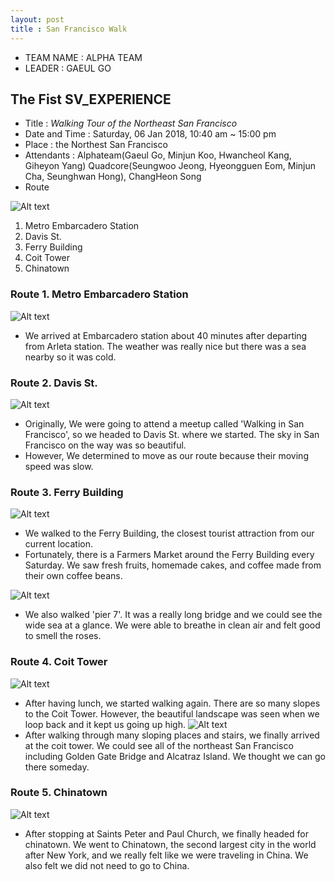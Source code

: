 ```yaml
---
layout: post
title : San Francisco Walk
---
```


- TEAM NAME : ALPHA TEAM 
- LEADER : GAEUL GO

## The Fist SV_EXPERIENCE
- Title : _Walking Tour of the Northeast San Francisco_
- Date and Time : Saturday, 06 Jan 2018, 10:40 am ~ 15:00 pm 
- Place : the Northest San Francisco
- Attendants : Alphateam(Gaeul Go, Minjun Koo, Hwancheol Kang, Giheyon Yang) Quadcore(Seungwoo Jeong, Hyeongguen Eom, Minjun Cha, Seunghwan Hong), ChangHeon Song
- Route

![Alt text](../images/SV_experience/180106/01_route.PNG "Route of the Northeast San Francisco")

1. Metro Embarcadero Station
2. Davis St.
3. Ferry Building
4. Coit Tower
5. Chinatown

### Route 1. Metro Embarcadero Station
![Alt text](../images/SV_experience/180106/02_arleta.jpg "photo of attendants")
* We arrived at Embarcadero station about 40 minutes after departing from Arleta station. The weather was really nice but there was a sea nearby so it was cold.

### Route 2. Davis St.
![Alt text](../images/SV_experience/180106/03_davis.jpg "photos of Davis St.")
* Originally, We were going to attend a meetup called 'Walking in San Francisco', so we headed to Davis St. where we started. The sky in San Francisco on the way was so beautiful.
* However, We determined to move as our route because their moving speed was slow.

### Route 3. Ferry Building
![Alt text](../images/SV_experience/180106/04_ferry.jpg "photos of Ferry Building.")
* We walked to the Ferry Building, the closest tourist attraction from our current location.
* Fortunately, there is a Farmers Market around the Ferry Building every Saturday. We saw fresh fruits, homemade cakes, and coffee made from their own coffee beans.

![Alt text](../images/SV_experience/180106/05_pier.jpg "photos of Pier39.")
* We also walked 'pier 7'. It was a really long bridge and we could see the wide sea at a glance. We were able to breathe in clean air and felt good to smell the roses.

### Route 4. Coit Tower
![Alt text](../images/SV_experience/180106/06_slope.jpg "photos of slopes.")
* After having lunch, we started walking again. There are so many slopes to the Coit Tower. However, the beautiful landscape was seen when we loop back and it kept us going up high. 
![Alt text](../images/SV_experience/180106/07_coittower.jpg "photos of the Coit Tower.")
* After walking through many sloping places and stairs, we finally arrived at the coit tower. We could see all of the northeast San Francisco including Golden Gate Bridge and Alcatraz Island. We thought we can go there someday.

### Route 5. Chinatown 
![Alt text](../images/SV_experience/180106/08_chinatown.jpg "photos of China Town")
* After stopping at Saints Peter and Paul Church, we finally headed for chinatown. We went to Chinatown, the second largest city in the world after New York, and we really felt like we were traveling in China. We also felt we did not need to go to China. 
